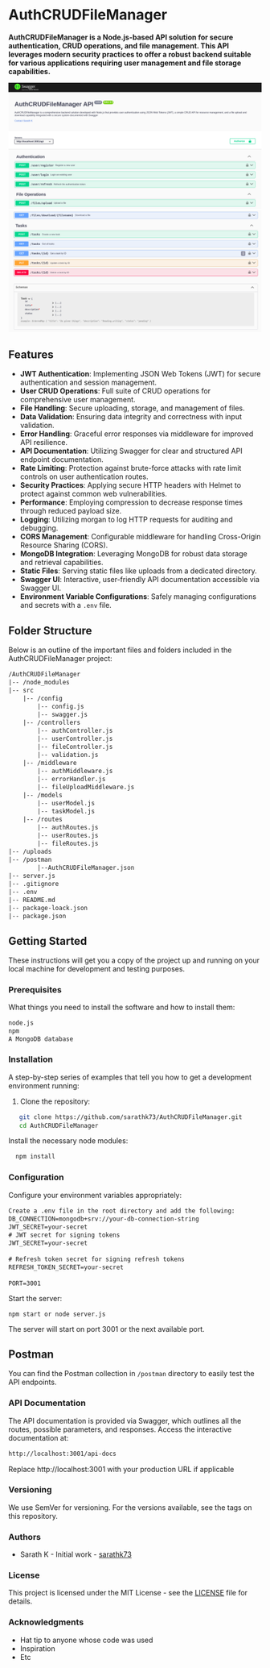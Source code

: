 # AuthCRUDFileManager
<b>AuthCRUDFileManager is a Node.js-based API solution for secure authentication, CRUD operations, and file management. This API leverages modern security practices to offer a robust backend suitable for various applications requiring user management and file storage capabilities.</b>

![Swagger UI](/images/task2_1.png)
![Swagger UI](/images/task2_2.png)

## Features

- **JWT Authentication**: Implementing JSON Web Tokens (JWT) for secure authentication and session management.
- **User CRUD Operations**: Full suite of CRUD operations for comprehensive user management.
- **File Handling**: Secure uploading, storage, and management of files.
- **Data Validation**: Ensuring data integrity and correctness with input validation.
- **Error Handling**: Graceful error responses via middleware for improved API resilience.
- **API Documentation**: Utilizing Swagger for clear and structured API endpoint documentation.
- **Rate Limiting**: Protection against brute-force attacks with rate limit controls on user authentication routes.
- **Security Practices**: Applying secure HTTP headers with Helmet to protect against common web vulnerabilities.
- **Performance**: Employing compression to decrease response times through reduced payload size.
- **Logging**: Utilizing morgan to log HTTP requests for auditing and debugging.
- **CORS Management**: Configurable middleware for handling Cross-Origin Resource Sharing (CORS).
- **MongoDB Integration**: Leveraging MongoDB for robust data storage and retrieval capabilities.
- **Static Files**: Serving static files like uploads from a dedicated directory.
- **Swagger UI**: Interactive, user-friendly API documentation accessible via Swagger UI.
- **Environment Variable Configurations**: Safely managing configurations and secrets with a `.env` file.

## Folder Structure

Below is an outline of the important files and folders included in the AuthCRUDFileManager project:
```
/AuthCRUDFileManager
|-- /node_modules
|-- src
    |-- /config
        |-- config.js
        |-- swagger.js
    |-- /controllers
        |-- authController.js
        |-- userController.js
        |-- fileController.js
        |-- validation.js
    |-- /middleware
        |-- authMiddleware.js
        |-- errorHandler.js
        |-- fileUploadMiddleware.js
    |-- /models
        |-- userModel.js
        |-- taskModel.js
    |-- /routes
        |-- authRoutes.js
        |-- userRoutes.js
        |-- fileRoutes.js
|-- /uploads
|-- /postman
        |--AuthCRUDFileManager.json
|-- server.js
|-- .gitignore
|-- .env
|-- README.md
|-- package-loack.json
|-- package.json

```

## Getting Started

These instructions will get you a copy of the project up and running on your local machine for development and testing purposes.

### Prerequisites

What things you need to install the software and how to install them:

```
node.js
npm
A MongoDB database
```
### Installation

A step-by-step series of examples that tell you how to get a development environment running:

1. Clone the repository:
```bash
   git clone https://github.com/sarathk73/AuthCRUDFileManager.git
   cd AuthCRUDFileManager


```
Install the necessary node modules:
 ```bash
   npm install
```


### Configuration

Configure your environment variables appropriately:
```plain
Create a .env file in the root directory and add the following:
DB_CONNECTION=mongodb+srv://your-db-connection-string
JWT_SECRET=your-secret
# JWT secret for signing tokens
JWT_SECRET=your-secret

# Refresh token secret for signing refresh tokens
REFRESH_TOKEN_SECRET=your-secret

PORT=3001
```
Start the server:
```
npm start or node server.js
```
The server will start on port 3001 or the next available port.

## Postman

You can find the Postman collection in `/postman` directory to easily test the API endpoints.


### API Documentation
The API documentation is provided via Swagger, which outlines all the routes, possible parameters, and responses. Access the interactive documentation at:
```bash
http://localhost:3001/api-docs
```
Replace http://localhost:3001 with your production URL if applicable

### Versioning
We use SemVer for versioning. For the versions available, see the tags on this repository.

### Authors

- Sarath K - Initial work - [sarathk73](https://github.com/sarathk73)

### License

This project is licensed under the MIT License - see the [LICENSE](LICENSE) file for details.
### Acknowledgments

<ul>
   <li>Hat tip to anyone whose code was used</li>
   <li>Inspiration</li>
   <li>Etc</li>
</ul>
